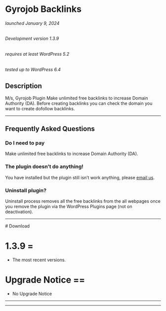 # Gyrojob Backlinks

###### launched January 9, 2024
###### Development version 1.3.9
###### requires at least WordPress 5.2
###### tested up to WordPress 6.4


## Description

M/s, Gyrojob Plugin
Make unlimited free backlinks to increase Domain Authority (DA).
Before creating backlinks you can check the domain you want to create dofollow backlinks.

<hr>


## Frequently Asked Questions

### Do I need to pay

Make unlimited free backlinks to increase Domain Authority (DA).

### The plugin doesn’t do anything!

You have installed but the plugin still isn’t work anything, please [email us](https://plugin.gyrojob.com/contacts.php).
### Uninstall plugin?

Uninstall process removes all the free backlinks from the all webpages once you remove the plugin via the WordPress Plugins page (not on deactivation).

<hr>
# Download

# 1.3.9 =
* The most recent versions.

# Upgrade Notice ==
* No Upgrade Notice

<hr>







<hr>
